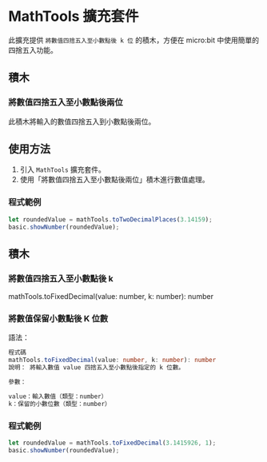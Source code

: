 # MathTools 擴充套件

此擴充提供 `將數值四捨五入至小數點後 k 位` 的積木，方便在 micro:bit 中使用簡單的四捨五入功能。

## 積木

### 將數值四捨五入至小數點後兩位
此積木將輸入的數值四捨五入到小數點後兩位。

## 使用方法
1. 引入 `MathTools` 擴充套件。
2. 使用「將數值四捨五入至小數點後兩位」積木進行數值處理。

### 程式範例
```typescript
let roundedValue = mathTools.toTwoDecimalPlaces(3.14159);
basic.showNumber(roundedValue);
```

## 積木

### 將數值四捨五入至小數點後 k
mathTools.toFixedDecimal(value: number, k: number): number

### 將數值保留小數點後 K 位數
語法：

```typescript
程式碼
mathTools.toFixedDecimal(value: number, k: number): number
說明： 將輸入數值 value 四捨五入至小數點後指定的 k 位數。

參數：

value：輸入數值（類型：number）
k：保留的小數位數（類型：number）
```

### 程式範例
```typescript
let roundedValue = mathTools.toFixedDecimal(3.1415926, 1);
basic.showNumber(roundedValue);
```
